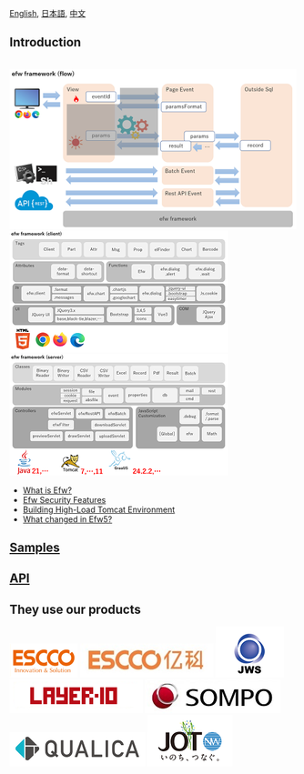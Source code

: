 [English](README.md), [日本語](README_J.md), [中文](README_C.md)

## Introduction

&nbsp;&nbsp;&nbsp;&nbsp;&nbsp;&nbsp;&nbsp;&nbsp;&nbsp;&nbsp;&nbsp;&nbsp;&nbsp;&nbsp;&nbsp;&nbsp;&nbsp;&nbsp;
[![Efw Flow](./docs/img/efw_flow.png)](./docs/img/efw_flow_org.png)<br>
[![Efw Client](./docs/img/efw_client.png)](./docs/img/efw_client_org.png)
[![Efw Server](./docs/img/efw_server.png)](./docs/img/efw_server_org.png)

* [What is Efw?](https://efwgrp.github.io/efw5.X/index.html)
* [Efw Security Features](https://efwgrp.github.io/efw5.X/security_e.html)
* [Building High-Load Tomcat Environment](https://efwgrp.github.io/efw5.X/highload_e.html)
* [What changed in Efw5?](docs/e/changed_in_5.md)


## [Samples](https://efwgrp.github.io/efw5.X/samples_e.html)

## [API](https://efwgrp.github.io/efw5.X/e/api.html)

## They use our products

[![ESCCO](docs/img/logos/escco.png)](https://www.escco.co.jp) 
[![YIKE](docs/img/logos/yike.jpg)](https://www.escco.com.cn) 
[![JWTS](docs/img/logos/jwts.png)](https://www.jwts.co.jp) 
[![LAYER10](docs/img/logos/layer10.png)](http://www.layer10.jp/) 
[![SOMPO-JAPAN](docs/img/logos/jpn_sompo.jpg)](https://www.sompo-japan.co.jp/) 
[![QUALICA](docs/img/logos/qualica.png)](https://www.qualica.co.jp/) 
[![JOT](docs/img/logos/jot.png)](https://www.jotnw.or.jp/)

